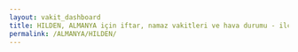 ```yaml
---
layout: vakit_dashboard
title: HILDEN, ALMANYA için iftar, namaz vakitleri ve hava durumu - ilçe/eyalet seç
permalink: /ALMANYA/HILDEN/
---
```


<script type="text/javascript">
  var GLOBAL_COUNTRY = 'ALMANYA';
  var GLOBAL_CITY = 'HILDEN';
  var GLOBAL_STATE = '';
  var lat = 72;
  var lon = 21;
</script>
